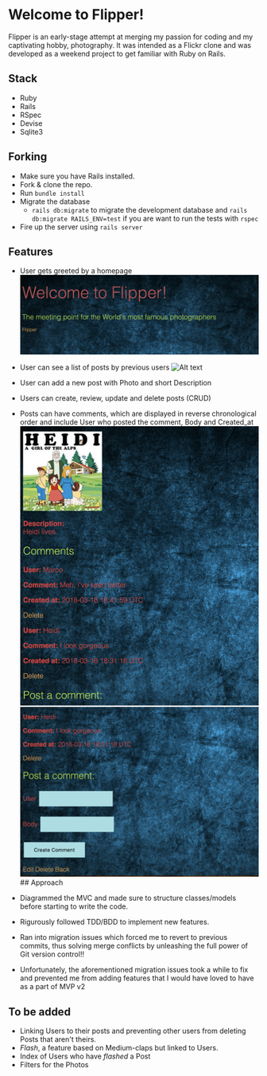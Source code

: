 # Welcome to Flipper!

Flipper is an early-stage attempt at merging my passion for coding and my captivating hobby, photography.
It was intended as a Flickr clone and was developed as a weekend project to get familiar with Ruby on Rails.

## Stack

* Ruby
* Rails
* RSpec
* Devise
* Sqlite3

## Forking

* Make sure you have Rails installed.
* Fork & clone the repo.
* Run `bundle install`
* Migrate the database
  * `rails db:migrate` to migrate the development database and `rails db:migrate RAILS_ENV=test` if you are want to run the tests with `rspec`
* Fire up the server using `rails server`

## Features

* User gets greeted by a homepage
![Alt text](/docs/readme_pics/home.png?raw=true "Home screen")
* User can see a list of posts by previous users
![Alt text](/docs/readme_pics/index.png?raw=true "Index of posts")
* User can add a new post with Photo and short Description

* Users can create, review, update and delete posts (CRUD)

* Posts can have comments, which are displayed in reverse chronological order and include User who posted the comment, Body and Created_at
![Alt text](/docs/readme_pics/comments_top.png?raw=true "Comments top")
![Alt text](/docs/readme_pics/comments_bottom.png?raw=true "Comments bottom")
## Approach

* Diagrammed the MVC and made sure to structure classes/models before starting to write the code.
* Rigurously followed TDD/BDD to implement new features.
* Ran into migration issues which forced me to revert to previous commits, thus solving merge conflicts by unleashing the full power of Git version control!!
* Unfortunately, the aforementioned migration issues took a while to fix and prevented me from adding features that I would have loved to have as a part of MVP v2

## To be added

* Linking Users to their posts and preventing other users from deleting Posts that aren't theirs.
* *Flash*, a feature based on Medium-claps but linked to Users.
* Index of Users who have *flashed* a Post
* Filters for the Photos
